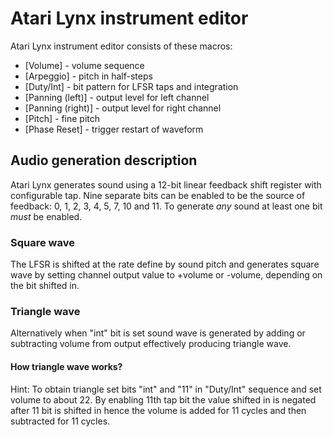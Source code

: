 # Atari Lynx instrument editor

Atari Lynx instrument editor consists of these macros:

- [Volume] - volume sequence
- [Arpeggio] - pitch in half-steps
- [Duty/Int] - bit pattern for LFSR taps and integration
- [Panning (left)] - output level for left channel
- [Panning (right)] - output level for right channel
- [Pitch] - fine pitch
- [Phase Reset] - trigger restart of waveform

## Audio generation description

Atari Lynx generates sound using a 12-bit linear feedback shift register with configurable tap. Nine separate bits can be enabled to be the source of feedback: 0, 1, 2, 3, 4, 5, 7, 10 and 11. To generate _any_ sound at least one bit _must_ be enabled.

### Square wave

The LFSR is shifted at the rate define by sound pitch and generates square wave by setting channel output value to +volume or -volume, depending on the bit shifted in.

### Triangle wave

Alternatively when "int" bit is set sound wave is generated by adding or subtracting volume from output effectively producing triangle wave.

#### How triangle wave works?

Hint: To obtain triangle set bits "int" and "11" in "Duty/Int" sequence and set volume to about 22.
By enabling 11th tap bit the value shifted in is negated after 11 bit is shifted in hence the volume is added for 11 cycles and then subtracted for 11 cycles.
